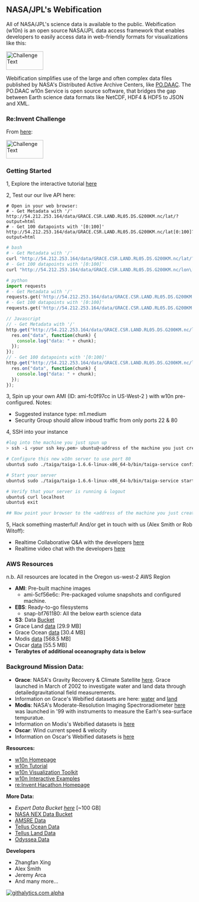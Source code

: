 ## NASA/JPL's Webification
All of NASA/JPL's science data is available to the public.  Webification (w10n) is an open source NASA/JPL data access framework that enables developers to easily access data in web-friendly formats for visualizations like this:


<img src="https://raw.github.com/witoff/w10n/master/media/viz.png" width="400px;" alt="Challenge Text" style="width: 100px;height:50px;"/>

Webification simplifies use of the large and often complex data files published by NASA's Distributed Active Archive Centers, like [PO.DAAC](http://podaac.jpl.nasa.gov/).  The PO.DAAC w10n Service is open source software, that bridges the gap between Earth science data formats like NetCDF, HDF4 & HDF5 to JSON and XML.

### Re:Invent Challenge
From [here](http://reinvent.awsevents.com/hackathon.html):

<img src="https://raw.github.com/witoff/w10n/master/media/challenge.png" width="400px;" alt="Challenge Text" style="width: 100px;height:50px;"/>

### Getting Started
1, Explore the interactive tutorial [here](http://witoff.github.io/w10n/slides/index.html)

2, Test our our live API here:
```
# Open in your web browser:
# - Get Metadata with '/'
http://54.212.253.164/data/GRACE.CSR.LAND.RL05.DS.G200KM.nc/lat/?output=html
# - Get 100 datapoints with '[0:100]'
http://54.212.253.164/data/GRACE.CSR.LAND.RL05.DS.G200KM.nc/lat[0:100]?output=html
```

```bash
# bash
# - Get Metadata with '/'
curl "http://54.212.253.164/data/GRACE.CSR.LAND.RL05.DS.G200KM.nc/lat/?output=json"
# - Get 100 datapoints with '[0:100]'
curl "http://54.212.253.164/data/GRACE.CSR.LAND.RL05.DS.G200KM.nc/lon\[0:100\]?output=json"
```

```python
# python
import requests
# - Get Metadata with '/'
requests.get('http://54.212.253.164/data/GRACE.CSR.LAND.RL05.DS.G200KM.nc/lat/?output=json')
# - Get 100 datapoints with '[0:100]'
requests.get('http://54.212.253.164/data/GRACE.CSR.LAND.RL05.DS.G200KM.nc/lat[0:100]?output=json')
```

```javascript
// Javascript
// - Get Metadata with '/'
http.get("http://54.212.253.164/data/GRACE.CSR.LAND.RL05.DS.G200KM.nc/lat/?output=json", function(res) {
  res.on("data", function(chunk) {
    console.log("data: " + chunk);
  });
});
// - Get 100 datapoints with '[0:100]'
http.get("http://54.212.253.164/data/GRACE.CSR.LAND.RL05.DS.G200KM.nc/lat[0:100]?output=json", function(res) {
  res.on("data", function(chunk) {
    console.log("data: " + chunk);
  });
});
```

3, Spin up your own AMI (ID: ami-fc0f97cc in US-West-2 ) with w10n pre-configured.
Notes:
* Suggested instance type: m1.medium
* Security Group should allow inboud traffic from only ports 22 & 80


4, SSH into your instance
```bash
#log into the machine you just spun up
> ssh -i <your ssh key.pem> ubuntu@<address of the machine you just created>

# Configure this new w10n server to use port 80
ubuntu$ sudo ./taiga/taiga-1.6.6-linux-x86_64-b/bin/taiga-service config -p 80 -d /w10nVol/data

# Start your server
ubuntu$ sudo ./taiga/taiga-1.6.6-linux-x86_64-b/bin/taiga-service start

# Verify that your server is running & logout
ubuntu$ curl localhost
ubuntu$ exit

## Now point your browser to the <address of the machine you just created> and interact with your favorite API!
```

5, Hack something masterful!  And/or get in touch with us (Alex Smith or Rob Witoff):
* Realtime Collaborative Q&A with the developers [here](https://w10nreinvent.hackpad.com/)
* Realtime video chat with the developers [here](https://bluejeans.com/530669767/browser)


### AWS Resources
n.b. All resources are located in the Oregon us-west-2 AWS Region
* **AMI**: Pre-built machine images
  * ami-5cf56e6c: Pre-packaged volume snapshots and configured machine.
* **EBS**: Ready-to-go filesystems
  * snap-bf761180: All the below earth science data
* **S3**: Data [Bucket](https://s3-us-west-2.amazonaws.com/w10n)
 * Grace Land [data](https://s3-us-west-2.amazonaws.com/w10n/grace-land.nc) [29.9 MB]
 * Grace Ocean [data](https://s3-us-west-2.amazonaws.com/w10n/grace-ocean.nc) [30.4 MB]
 * Modis [data](https://s3-us-west-2.amazonaws.com/w10n/modis.nc) [568.5 MB]
 * Oscar [data](https://s3-us-west-2.amazonaws.com/w10n/oscar.nc) [55.5 MB]
 * **Terabytes of additional oceanography data is below**
 

  
### Background Mission Data:
* **Grace**: NASA's Gravity Recovery & Climate Satellite [here](http://grace.jpl.nasa.gov/). Grace launched in March of 2002 to investigate water and land data through detailedgravitational field measurements.
 * Information on Grace's Webified datasets are here: [water](http://podaac.jpl.nasa.gov/dataset/TELLUS_OCEANEOF_NC_RL05) and [land](http://podaac.jpl.nasa.gov/dataset/TELLUS_LAND_NC_RL05)
* **Modis**: NASA's Moderate-Resolution Imaging Spectroradiometer [here](http://modis.gsfc.nasa.gov/) was launched in '99 with instruments to measure the Earh's sea-surface tempuratue.
 * Information on Modis's Webified datasets is [here](http://podaac.jpl.nasa.gov/dataset/JPL-L2P-MODIS_A?ids=&values=&search=ghrsst)
* **Oscar**: Wind current speed & velocity
 * Information on Oscar's Webified datasets is [here](http://podaac.jpl.nasa.gov/dataset/OSCAR_L4_OC_third-deg)

**Resources:**
* [w10n Homepage](http://scifari.org/taiga/)
* [w10n Tutorial](http://witoff.github.io/w10n/slides/index.html)
* [w10n Visualization Toolkit](http://witoff.github.io/w10n/slides/html5.html)
* [w10n Interactive Examples](http://witoff.github.io/w10n/examples/index.html)
* [re:Invent Hacathon Homepage](http://reinvent.awsevents.com/hackathon.html)

**More Data:**
* *Expert Data Bucket [here](https://s3-us-west-2.amazonaws.com/w10n-full)* [~100 GB]
* [NASA NEX Data Bucket](http://nasanex.s3.amazonaws.com/)
* [AMSRE Data](http://podaac-w10n.jpl.nasa.gov/w10n/allData/amsre/L3/sst_1deg_1mo/tos_AMSRE_L3_v7_200206-201012.nc/)
* [Tellus Ocean Data](http://podaac-w10n.jpl.nasa.gov/w10n/allData/tellus/L3/ocean_mass/RL05/netcdf/GRC_JPL_RL05_DPC_OCN_500_200301_201307.nc/)
* [Tellus Land Data](http://podaac-w10n.jpl.nasa.gov/w10n/allData/tellus/L3/land_mass/RL05/netcdf/GRACE.CSR.LAND.RL05.DS.G200KM.nc/)
* [Odyssea Data](http://podaac-w10n.jpl.nasa.gov/w10n/allData/ghrsst/data/L4/NWE/EUR/ODYSSEA/2010/002/20100103-EUR-L4UHRfnd-NWE-v01-fv01-ODYSSEA.nc.bz2/)


**Developers**
* Zhangfan Xing
* Alex Smith
* Jeremy Arca
* And many more...

[![githalytics.com alpha](https://cruel-carlota.pagodabox.com/6a4e35bc50b42af056a2d9e8cd6a764b "githalytics.com")](http://githalytics.com/witoff/w10n)


